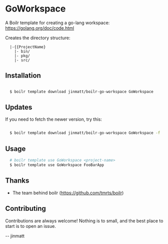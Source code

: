 # GoWorkspace

A Boilr template for creating a go-lang workspace: https://golang.org/doc/code.html


Creates the directory structure:

```
  |-{{ProjectName}
    |- bin/
    |- pkg/
    |- src/
```

Installation
-------------
```bash

  $ boilr template download jinmatt/boilr-go-workspace GoWorkspace
```
Updates
-------

If you need to fetch the newer version, try this:

```bash

  $ boilr template download jinmatt/boilr-go-workspace GoWorkspace -f
```

Usage
-----

```bash
  # boilr template use GoWorkspace <project-name>
  $ boilr template use GoWorkspace FooBarApp
```

Thanks
------

- The team behind boilr (https://github.com/tmrts/boilr)

Contributing
------------

Contributions are always welcome! Nothing is to small, and the best place to start is to open an issue.

-- jinmatt
